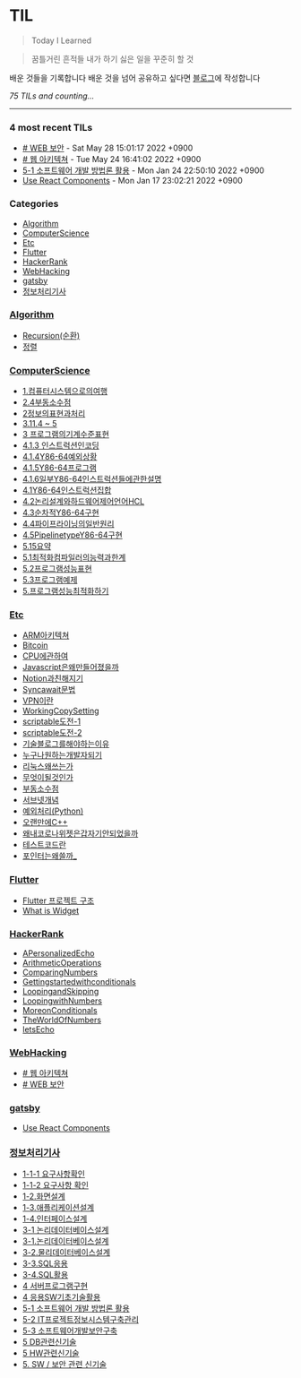 # TIL
> Today I Learned

> 꿈틀거린 흔적들
> 내가 하기 싫은 일을 꾸준히 할 것

배운 것들을 기록합니다
배운 것을 넘어 공유하고 싶다면 [블로그][1]에 작성합니다


_75 TILs and counting..._

---

### 4 most recent TILs

- [# WEB 보안](WebHacking/WebSecurity.md) - Sat May 28 15:01:17 2022 +0900
- [# 웹 아키텍쳐](WebHacking/Web&&HTTP.md) - Tue May 24 16:41:02 2022 +0900
- [5-1 소프트웨어 개발 방법론 활용](정보처리기사/5-1.소프트웨어개발방법론활용.md) - Mon Jan 24 22:50:10 2022 +0900
- [Use React Components](gatsby/useReactComponents.md) - Mon Jan 17 23:02:21 2022 +0900

### Categories

- [Algorithm](#Algorithm)
- [ComputerScience](#ComputerScience)
- [Etc](#Etc)
- [Flutter](#Flutter)
- [HackerRank](#HackerRank)
- [WebHacking](#WebHacking)
- [gatsby](#gatsby)
- [정보처리기사](#정보처리기사)

### [Algorithm](#Algorithm)
- [Recursion(순환)](Algorithm/1.순환.md)
- [정렬](Algorithm/2.정렬.md)

### [ComputerScience](#ComputerScience)
- [1.컴퓨터시스템으로의여행](ComputerScience/1.컴퓨터시스템으로의여행.md)
- [2.4부동소수점](ComputerScience/2.4부동소수점.md)
- [2정보의표현과처리](ComputerScience/2정보의표현과처리.md)
- [3.11.4 ~ 5](ComputerScience/3.11.md)
- [3 프로그램의기계수준표현](ComputerScience/3.프로그램의기계수준표현.md)
- [4.1.3 인스트럭션인코딩](ComputerScience/4.1.3인스트럭션인코딩.md)
- [4.1.4Y86-64예외상황](ComputerScience/4.1.4Y86-64예외상황.md)
- [4.1.5Y86-64프로그램](ComputerScience/4.1.5Y86-64프로그램.md)
- [4.1.6일부Y86-64인스트럭션들에관한설명](ComputerScience/4.1.6일부Y86-64인스트럭션들에관한설명.md)
- [4.1Y86-64인스트럭션집합](ComputerScience/4.1Y86-64인스트럭션집합.md)
- [4.2논리설계와하드웨어제어언어HCL](ComputerScience/4.2논리설계와하드웨어제어언어HCL.md)
- [4.3순차적Y86-64구현](ComputerScience/4.3순차적Y86-64구현.md)
- [4.4파이프라이닝의일반원리](ComputerScience/4.4파이프라이닝의일반원리.md)
- [4.5PipelinetypeY86-64구현](ComputerScience/4.5PipelinetypeY86-64구현.md)
- [5.15요약](ComputerScience/5.15요약.md)
- [5.1최적화컴파일러의능력과한계](ComputerScience/5.1최적화컴파일러의능력과한계.md)
- [5.2프로그램성능표현](ComputerScience/5.2프로그램성능표현.md)
- [5.3프로그램예제](ComputerScience/5.3프로그램예제.md)
- [5.프로그램성능최적화하기](ComputerScience/5.프로그램성능최적화하기.md)

### [Etc](#Etc)
- [ARM아키텍쳐](Etc/ARM아키텍쳐.md)
- [Bitcoin](Etc/Bitcoin.md)
- [CPU에관하여](Etc/CPU에관하여.md)
- [Javascript은왜만들어졌을까](Etc/Javascript은왜만들어졌을까.md)
- [Notion과친해지기](Etc/Notion과친해지기.md)
- [Syncawait문법](Etc/Syncawait문법.md)
- [VPN이란](Etc/VPN이란.md)
- [WorkingCopySetting](Etc/WorkingCopySetting.md)
- [scriptable도전-1](Etc/scriptable도전-1.md)
- [scriptable도전-2](Etc/scriptable도전-2.md)
- [기술블로그를해야하는이유](Etc/기술블로그를해야하는이유.md)
- [누구나원하는개발자되기](Etc/누구나원하는개발자되기.md)
- [리눅스왜쓰는가](Etc/리눅스왜쓰는가.md)
- [무엇이될것인가](Etc/무엇이될것인가.md)
- [부동소수점](Etc/부동소수점.md)
- [서브넷개념](Etc/서브넷개념.md)
- [예외처리(Python)](Etc/예외처리(Python).md)
- [오랜만에C++](Etc/오랜만에C++.md)
- [왜내코로나위젯은갑자기안되었을까](Etc/왜내코로나위젯은갑자기안되었을까.md)
- [테스트코드란](Etc/테스트코드란.md)
- [포인터는왜쓸까_](Etc/포인터는왜쓸까_.md)

### [Flutter](#Flutter)
- [Flutter 프로젝트 구조](Flutter/Flutter프로젝트구조.md)
- [What is Widget](Flutter/Widget.md)

### [HackerRank](#HackerRank)
- [APersonalizedEcho](HackerRank/APersonalizedEcho.md)
- [ArithmeticOperations](HackerRank/ArithmeticOperations.md)
- [ComparingNumbers](HackerRank/ComparingNumbers.md)
- [Gettingstartedwithconditionals](HackerRank/Gettingstartedwithconditionals.md)
- [LoopingandSkipping](HackerRank/LoopingandSkipping.md)
- [LoopingwithNumbers](HackerRank/LoopingwithNumbers.md)
- [MoreonConditionals](HackerRank/MoreonConditionals.md)
- [TheWorldOfNumbers](HackerRank/TheWorldOfNumbers.md)
- [letsEcho](HackerRank/letsEcho.md)

### [WebHacking](#WebHacking)
- [# 웹 아키텍쳐](WebHacking/Web&&HTTP.md)
- [# WEB 보안](WebHacking/WebSecurity.md)

### [gatsby](#gatsby)
- [Use React Components](gatsby/useReactComponents.md)

### [정보처리기사](#정보처리기사)
- [1-1-1 요구사항확인](정보처리기사/1-1-1.요구사항확인.md)
- [1-1-2 요구사항 확인](정보처리기사/1-1-2.요구사항확인.md)
- [1-2.화면설계](정보처리기사/1-2.화면설계.md)
- [1-3.애플리케이션설계](정보처리기사/1-3.애플리케이션설계.md)
- [1-4.인터페이스설계](정보처리기사/1-4.인터페이스설계.md)
- [3-1 논리데이터베이스설계](정보처리기사/3-1-1.논리데이터베이스설계.md)
- [3-1.논리데이터베이스설계](정보처리기사/3-1-2.논리데이터베이스설계.md)
- [3-2.물리데이터베이스설계](정보처리기사/3-2.물리데이터베이스설계.md)
- [3-3.SQL응용](정보처리기사/3-3.SQL응용.md)
- [3-4.SQL활용](정보처리기사/3-4.SQL활용.md)
- [4 서버프로그램구현](정보처리기사/4.서버프로그램구현.md)
- [4 응용SW기초기술활용](정보처리기사/4.응용SW기초기술활용.md)
- [5-1 소프트웨어 개발 방법론 활용](정보처리기사/5-1.소프트웨어개발방법론활용.md)
- [5-2 IT프로젝트정보시스템구축관리](정보처리기사/5-2.IT프로젝트정보시스템구축관리.md)
- [5-3 소프트웨어개발보안구축](정보처리기사/5-3.소프트웨어개발보안구축.md)
- [5 DB관련신기술](정보처리기사/5.DB관련신기술.md)
- [5 HW관련신기술](정보처리기사/5.HW관련신기술.md)
- [5. SW / 보안 관련 신기술](정보처리기사/5.SW보안관련신기술.md)

[1]: https://goberomsu.github.io/

